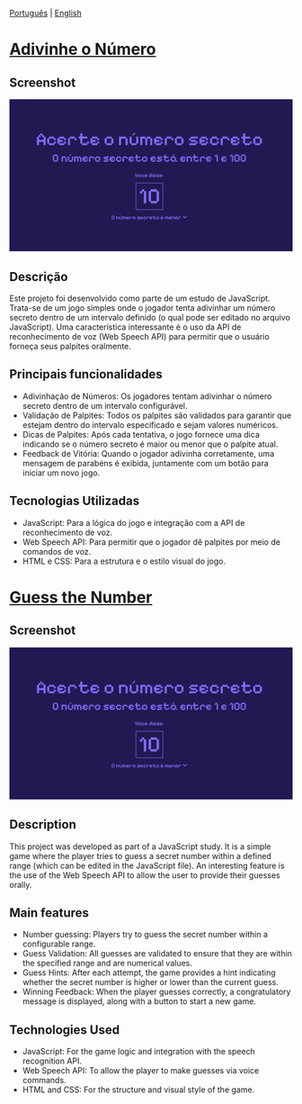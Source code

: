 [Português](#pt-br) | [English](#en) 
# [Adivinhe o Número](https://im4k1r4.github.io/guess_the_number/) <a name="pt-br"></a>

## Screenshot
![Print do Projeto](https://github.com/im4k1r4/guess_the_number/blob/main/project_img.jpeg)

## Descrição 
Este projeto foi desenvolvido como parte de um estudo de JavaScript. Trata-se de um jogo simples onde o jogador tenta adivinhar um número secreto dentro de um intervalo definido (o qual pode ser editado no arquivo JavaScript). Uma característica interessante é o uso da API de reconhecimento de voz (Web Speech API) para permitir que o usuário forneça seus palpites oralmente.

## Principais funcionalidades
- Adivinhação de Números: Os jogadores tentam adivinhar o número secreto dentro de um intervalo configurável.
- Validação de Palpites: Todos os palpites são validados para garantir que estejam dentro do intervalo especificado e sejam valores numéricos.
- Dicas de Palpites: Após cada tentativa, o jogo fornece uma dica indicando se o número secreto é maior ou menor que o palpite atual.
- Feedback de Vitória: Quando o jogador adivinha corretamente, uma mensagem de parabéns é exibida, juntamente com um botão para iniciar um novo jogo.

## Tecnologias Utilizadas
- JavaScript: Para a lógica do jogo e integração com a API de reconhecimento de voz.
- Web Speech API: Para permitir que o jogador dê palpites por meio de comandos de voz.
- HTML e CSS: Para a estrutura e o estilo visual do jogo.

# [Guess the Number](https://im4k1r4.github.io/guess_the_number/)<a name="en"></a>

## Screenshot
![Screenshot](https://github.com/im4k1r4/guess_the_number/blob/main/project_img.jpeg)

## Description 
This project was developed as part of a JavaScript study. It is a simple game where the player tries to guess a secret number within a defined range (which can be edited in the JavaScript file). An interesting feature is the use of the Web Speech API to allow the user to provide their guesses orally.

## Main features
- Number guessing: Players try to guess the secret number within a configurable range.
- Guess Validation: All guesses are validated to ensure that they are within the specified range and are numerical values.
- Guess Hints: After each attempt, the game provides a hint indicating whether the secret number is higher or lower than the current guess.
- Winning Feedback: When the player guesses correctly, a congratulatory message is displayed, along with a button to start a new game.

## Technologies Used
- JavaScript: For the game logic and integration with the speech recognition API.
- Web Speech API: To allow the player to make guesses via voice commands.
- HTML and CSS: For the structure and visual style of the game.
